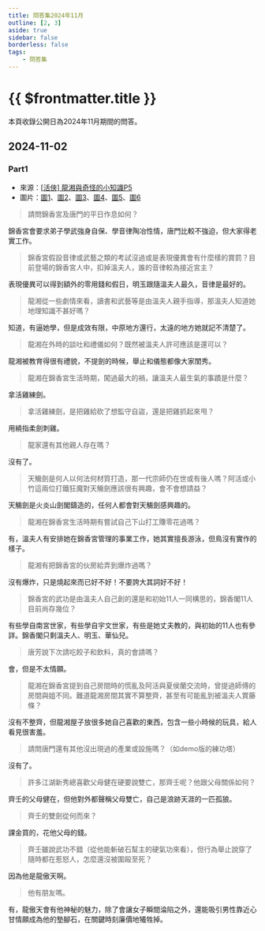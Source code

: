 ```yaml
---
title: 問答集2024年11月
outline: [2, 3]
aside: true
sidebar: false
borderless: false
tags:
    - 問答集
---
```


# {{ $frontmatter.title }}

本頁收錄公開日為2024年11月期間的問答。

## 2024-11-02

### Part1

- 來源：[\[活俠\] 龍湘與奇怪的小知識P5](https://www.ptt.cc/bbs/C_Chat/M.1730548284.A.0F0.html)
- 圖片：[圖1](/images/qna/202411/20241102_0101.png)、[圖2](/images/qna/202411/20241102_0102.png)、[圖3](/images/qna/202411/20241102_0103.png)、[圖4](/images/qna/202411/20241102_0104.png)、[圖5](/images/qna/202411/20241102_0105.png)、[圖6](/images/qna/202411/20241102_0106.png)

> 請問錦香宮及唐門的平日作息如何？

錦香宮會要求弟子學武強身自保、學音律陶冶性情，唐門比較不強迫，但大家得老實工作。

> 錦香宮假設音律或武藝之類的考試沒過或是表現優異會有什麼樣的賞罰？目前登場的錦香宮人中，扣掉溫夫人，誰的音律較為接近宮主？

表現優異可以得到額外的零用錢和假日，明玉跟隨溫夫人最久，音律是最好的。

> 龍湘從一些劇情來看，讀書和武藝等是由溫夫人親手指導，那溫夫人知道她地理知識不甚好嗎？

知道，有逼她學，但是成效有限，中原地方還行，太遠的地方她就記不清楚了。

> 龍湘在外時的談吐和禮儀如何？既然被溫夫人許可應該是還可以？

龍湘被教育得很有禮貌，不提劍的時候，舉止和儀態都像大家閨秀。

> 龍湘在錦香宮生活時期，闖過最大的禍，讓溫夫人最生氣的事蹟是什麼？

拿活雞練劍。

> 拿活雞練劍，是把雞給砍了想監守自盜，還是把雞抓起來甩？

用繞指柔劍刺雞。

> 龍家還有其他親人存在嗎？

沒有了。

> 天觴劍是何人以何法何材質打造，那一代宗師仍在世或有後人嗎？阿活或小竹這兩位打鐵狂魔對天觴劍應該很有興趣，會不會想請益？

天觴劍是火炎山劍閣鑄造的，任何人都會對天觴劍感興趣的。

> 龍湘在錦香宮生活時期有嘗試自己下山打工賺零花過嗎？

有，溫夫人有安排她在錦香宮管理的事業工作，她其實擅長游泳，但鳥沒有實作的樣子。

> 龍湘有把錦香宮的伙房給弄到爆炸過嗎？

沒有爆炸，只是燒起來而已好不好！不要誇大其詞好不好！

> 錦香宮的武功是由溫夫人自己創的還是和初始11人一同構思的，錦香閣11人目前尚存幾位？

有些學自南宮世家，有些學自宇文世家，有些是她丈夫教的，與初始的11人也有參詳。錦香閣只剩溫夫人、明玉、華仙兒。

> 唐芳說下次請吃餃子和飲料，真的會請嗎？

會，但是不太情願。

> 龍湘在錦香宮提到自己房間時的慌亂及阿活與夏侯蘭交流時，曾提過師傅的房間與姐不同。難道龍湘房間其實不算整齊，甚至有可能亂到被溫夫人賞藤條？

沒有不整齊，但龍湘屋子放很多她自己喜歡的東西，包含一些小時候的玩具，給人看見很害羞。

> 請問唐門還有其他沒出現過的產業或設施嗎？（如demo版的練功塔）

沒有了。

> 許多江湖新秀總喜歡父母健在硬要說雙亡，那齊壬呢？他跟父母關係如何？

齊壬的父母健在，但他對外都聲稱父母雙亡，自己是浪跡天涯的一匹孤狼。

> 齊壬的雙劍從何而來？

課金買的，花他父母的錢。

> 齊壬雖說武功不錯（從他能斬破石幫主的硬氣功來看），但行為舉止說穿了隨時都在惹怒人，怎麼還沒被圍毆至死？

因為他是龍傲天啊。

> 他有朋友嗎。

有，龍傲天會有他神秘的魅力，除了會讓女子瞬間淪陷之外，還能吸引男性靠近心甘情願成為他的墊腳石，在關鍵時刻廉價地犧牲掉。